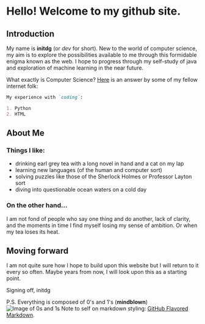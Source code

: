 # Hello! Welcome to my github site.

## Introduction

My name is **initdg** (or _dev_ for short). New to the world of computer science, my aim is to explore the possibilities available to me through this formidable enigma known as the web.
I hope to progress through my self-study of java and exploration of machine learning in the near future.

What exactly is Computer Science? [Here](https://en.wikipedia.org/wiki/Computer_science) is an answer by some of my fellow internet folk:

```markdown
My experience with `coding`:

1. Python
2. HTML

```

## About Me

### Things I like:

- drinking earl grey tea with a long novel in hand and a cat on my lap
- learning new languages (of the human and computer sort)
- solving puzzles like those of the Sherlock Holmes or Professor Layton sort
- diving into questionable ocean waters on a cold day

### On the other hand...

I am not fond of people who say one thing and do another, lack of clarity, and the moments in time I find myself losing my sense of ambition. Or when my tea loses its heat.

## Moving forward
I am not quite sure how I hope to build upon this website but I will return to it every so often. Maybe years from now, I will look upon this as a starting point.

Signing off,
initdg    
    
P.S. Everything is composed of 0's and 1's (**mindblown**)
![Image of 0s and 1s](https://user-images.githubusercontent.com/40126154/41197634-8f27a31c-6c33-11e8-8a76-c3b59c9ba591.jpg)
Note to self on markdown styling: [GitHub Flavored Markdown](https://guides.github.com/features/mastering-markdown/).
